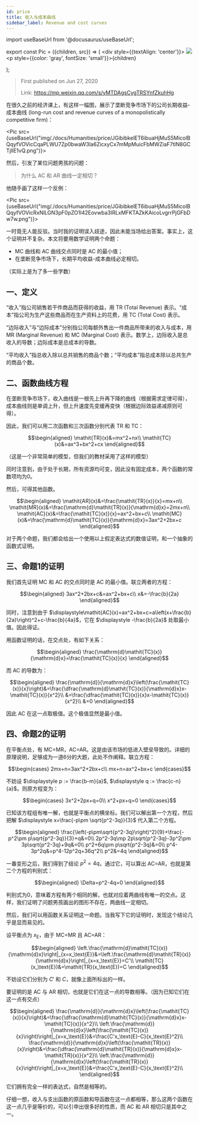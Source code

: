 ```yaml
---
id: price
title: 收入与成本曲线
sidebar_label: Revenue and cost curves
---
```


import useBaseUrl from '@docusaurus/useBaseUrl';

export const Pic = ({children, src}) => (
    <div style={{textAlign: 'center'}}>
        <img src={src} />
        <p style={{color: 'gray', fontSize: 'small'}}>{children}</p>
    </div>);

> First published on Jun 27, 2020
>
> Link: https://mp.weixin.qq.com/s/yMTDAgsCygTRSYnfZkuhHg

在很久之前的经济课上，有这样一幅图，展示了垄断竞争市场下的公司长期收益-成本曲线 (long-run cost and revenue curves of a monopolistically competitive firm)：

<Pic src={useBaseUrl("img/./docs/Humanities/price/JGibibkelET6ibuaHjMuS5MicolBQqyfVOVicCqaPLWU7Zp0bwaW3la6ZicxyCx7mMpMuicFbMWZiaF7tlN8GCTjllE1vQ.png")}></Pic>

然后，引发了某位问题男孩的问题：

> 为什么 AC 和 AR 曲线一定相切？

他随手画了这样一个反例：

<Pic src={useBaseUrl("img/./docs/Humanities/price/JGibibkelET6ibuaHjMuS5MicolBQqyfVOVicRxNlLGN3pF0pZO1I42Eovwba3IRLxMFKTAZkKAicoLvgrrPjGFbDw7w.png")}></Pic>

一时竟无人能反驳。当时我的证明误入歧途，因此未能当场给出答案。事实上，这个证明并不复杂。本文将要用数学证明两个命题：

- MC 曲线和 AC 曲线交点同时是 AC 的最小值；
- 在垄断竞争市场下，长期平均收益-成本曲线必定相切。

（实际上是为了多一些字数）

## 一、定义

“收入”指公司销售若干件商品而获得的收益，用 TR (Total Revenue) 表示。“成本”指公司为生产这些商品而在生产资料上的花费，用 TC (Total Cost) 表示。

“边际收入”与“边际成本”分别指公司每额外售出一件商品所带来的收入与成本，用 MR (Marginal Revenue) 和 MC (Marginal Cost) 表示。数学上，边际收入是总收入的导数；边际成本是总成本的导数。

“平均收入”指总收入除以总共销售的商品个数；“平均成本”指总成本除以总共生产的商品个数。

## 二、函数曲线方程

在垄断竞争市场下，收入曲线是一根先上升再下降的曲线（根据需求定律可得），成本曲线则是单调上升，但上升速度先变缓再变快（根据边际效益递减原则可得）。

因此，我们可以用二次函数和三次函数分别代表 TR 和 TC：

$$\begin{aligned}
\mathit{TR}(x)&=mx^2+nx\\
\mathit{TC}(x)&=ax^3+bx^2+cx
\end{aligned}$$

（这是一个非常简单的模型，但我们的教材采用了这样的模型）

同时注意到，由于处于长期，所有资源均可变，因此没有固定成本，两个函数的常数项均为0。

然后，可得其他函数。

$$\begin{aligned}
\mathit{AR}(x)&=\frac{\mathit{TR}(x)}{x}=mx+n\\
\mathit{MR}(x)&=\frac{\mathrm{d}\mathit{TR}(x)}{\mathrm{d}x}=2mx+n\\
\mathit{AC}(x)&=\frac{\mathit{TC}(x)}{x}=ax^2+bx+c\\
\mathit{MC}(x)&=\frac{\mathrm{d}\mathit{TC}(x)}{\mathrm{d}x}=3ax^2+2bx+c
\end{aligned}$$

对于两个命题，我们都会给出一个使用以上假定表达式的数值证明，和一个抽象的函数式证明。

## 三、命题1的证明

我们首先证明 MC 和 AC 的交点同时是 AC 的最小值。联立两者的方程：

$$\begin{aligned}
3ax^2+2bx+c&=ax^2+bx+c\\
x&=-\frac{b}{2a}
\end{aligned}$$

同时，注意到由于 $\displaystyle\mathit{AC}(x)=ax^2+bx+c=a\left(x+\frac{b}{2a}\right)^2+c-\frac{b}{4a}$，它在 $\displaystyle -\frac{b}{2a}$ 处取最小值。因此得证。

用函数证明的话，在交点处，有如下关系：

$$\begin{aligned}
\frac{\mathrm{d}\mathit{TC}(x)}{\mathrm{d}x}=\frac{\mathit{TC}(x)}{x}
\end{aligned}$$

而 AC 的导数为：

$$\begin{aligned}
\frac{\mathrm{d}}{\mathrm{d}x}\left(\frac{\mathit{TC}(x)}{x}\right)&=\frac{\dfrac{\mathrm{d}\mathit{TC}(x)}{\mathrm{d}x}x-\mathit{TC}(x)}{x^2}\\
&=\frac{\dfrac{\mathit{TC}(x)}{x}x-\mathit{TC}(x)}{x^2}\\
&=0
\end{aligned}$$

因此 AC 在这一点取极值。这个极值显然是最小值。

## 四、命题2的证明

在平衡点处，有 MC=MR，AC=AR。这是由该市场的低进入壁垒导致的。详细的原理说明，足够成为一道6分的大题，此处不作阐释。联立方程：

$$\begin{cases}
2mx+n=3ax^2+2bx+c\\
mx+n=ax^2+bx+c
\end{cases}$$

不妨设 $\displaystyle p := \frac{b-m}{a}$, $\displaystyle q := \frac{c-n}{a}$。则原方程变为：

$$\begin{cases}
3x^2+2px+q=0\\
x^2+px+q=0
\end{cases}$$

已知该方程组有唯一解，也就是平衡点的横坐标。我们可以解出第一个方程，然后把解 $\displaystyle x=\frac{-p\pm \sqrt{p^2-3q}}{3}$ 代入第二个方程。

$$\begin{aligned}
\frac{\left(-p\pm\sqrt{p^2-3q}\right)^2}{9}+\frac{-p^2\pm p\sqrt{p^2-3q}}{3}+q&=0\\
2p^2-3q\mp 2p\sqrt{p^2-3q}-3p^2\pm 3p\sqrt{p^2-3q}+9q&=0\\
p^2+6q\pm p\sqrt{p^2-3q}&=0\\
p^4-3p^2q&=p^4-12p^2q+36q^2\\
p^2&=4q
\end{aligned}$$

一番变形之后，我们得到了结论 $p^2=4q$。通过它，可以算出 AC=AR，也就是第二个方程的判别式：

$$\begin{aligned}
\Delta=p^2-4q=0
\end{aligned}$$

判别式为0，意味着方程有两个相同的解，也就对应着两曲线有唯一的交点。这样，我们证明了问题男孩画出的图形不存在，两曲线一定相切。

然后，我们可以用函数关系证明这一命题。当我写下它的证明时，发现这个结论几乎是显而易见的。

设平衡点为 $x_\text{E}$，由于 MC=MR 且 AC=AR：

$$\begin{aligned}
\left.\frac{\mathrm{d}\mathit{TC}(x)}{\mathrm{d}x}\right|_{x=x_\text{E}}&=\left.\frac{\mathrm{d}\mathit{TR}(x)}{\mathrm{d}x}\right|_{x=x_\text{E}}=C'\\
\mathit{TC}(x_\text{E})&=\mathit{TR}(x_\text{E})=C
\end{aligned}$$

不妨设它们分别为 $C′$ 和 $C$，就像上面所标出的一样。

要证明的是 AC 与 AR 相切，也就是它们在这一点的导数相等。（因为已知它们在这一点有交点）

$$\begin{aligned}
\frac{\mathrm{d}}{\mathrm{d}x}\left(\frac{\mathit{TC}(x)}{x}\right)&=\frac{\dfrac{\mathrm{d}\mathit{TC}(x)}{\mathrm{d}x}x-\mathit{TC}(x)}{x^2}\\
\left.\frac{\mathrm{d}}{\mathrm{d}x}\left(\frac{\mathit{TC}(x)}{x}\right)\right|_{x=x_\text{E}}&=\frac{C'x_\text{E}-C}{x_\text{E}^2}\\
\frac{\mathrm{d}}{\mathrm{d}x}\left(\frac{\mathit{TR}(x)}{x}\right)&=\frac{\dfrac{\mathrm{d}\mathit{TR}(x)}{\mathrm{d}x}x-\mathit{TR}(x)}{x^2}\\
\left.\frac{\mathrm{d}}{\mathrm{d}x}\left(\frac{\mathit{TR}(x)}{x}\right)\right|_{x=x_\text{E}}&=\frac{C'x_\text{E}-C}{x_\text{E}^2}\\
\end{aligned}$$

它们拥有完全一样的表达式，自然是相等的。

仔细一想，收入与支出函数的原函数和导函数在这一点都相等，那么这两个函数在这一点几乎是等价的，可以引申出很多好的性质，而 AC 和 AR 相切只是其中之一。
